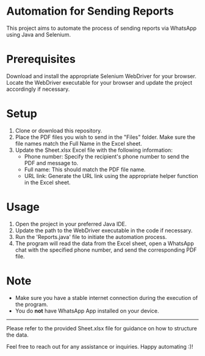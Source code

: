 # Automation for Sending Reports
 
This project aims to automate the process of sending reports via WhatsApp using Java and Selenium.

# Prerequisites
Download and install the appropriate Selenium WebDriver for your browser.
Locate the WebDriver executable for your browser and update the project accordingly if necessary.

# Setup
1. Clone or download this repository.
2. Place the PDF files you wish to send in the "Files" folder. Make sure the file names match the Full Name in the Excel sheet.
3. Update the Sheet.xlsx Excel file with the following information:
   - Phone number: Specify the recipient's phone number to send the PDF and message to.
   - Full name: This should match the PDF file name.
   - URL link: Generate the URL link using the appropriate helper function in the Excel sheet.

# Usage
1. Open the project in your preferred Java IDE.
2. Update the path to the WebDriver executable in the code if necessary.
3. Run the 'Reports.java' file to initiate the automation process.
4. The program will read the data from the Excel sheet, open a WhatsApp chat with the specified phone number, and send the corresponding PDF file.

# Note
- Make sure you have a stable internet connection during the execution of the program.
- You do **not** have WhatsApp App installed on your device.

--------------------------------------------

Please refer to the provided Sheet.xlsx file for guidance on how to structure the data.

Feel free to reach out for any assistance or inquiries. Happy automating :)!